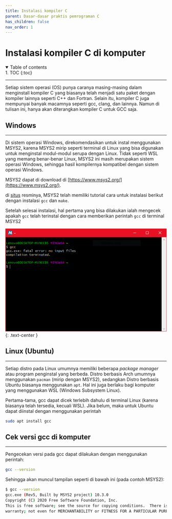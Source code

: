 ```yaml
---
title: Instalasi kompiler C
parent: Dasar-dasar praktis pemrograman C
has_children: false
nav_order: 1
---
```


# Instalasi kompiler C di komputer

<details open markdown="block">
<summary>
Table of contents
</summary>
1. TOC
{:toc}
</details>

---
Setiap sistem operasi (OS) punya caranya masing-masing dalam menginstall kompiler C yang biasanya telah menjadi satu paket dengan kompiler lainnya seperti C++ dan Fortran. Selain itu, kompiler C juga mempunyai banyak macamnya seperti gcc, clang, dan lainnya. Namun di tulisan ini, hanya akan diterangkan kompiler C untuk GCC saja.

## Windows
---
Di sistem operasi Windows, direkomendasikan untuk instal menggunakan MSYS2, karena MSYS2 mirip seperti terminal di Linux yang bisa digunakan untuk menginstal modul-modul serupa dengan Linux. Tidak seperti WSL yang memang benar-benar Linux, MSYS2 ini masih merupakan sistem operasi Windows, sehingga hasil kompilernya kompatibel dengan sistem operasi Windows.

MSYS2 dapat di download di [https://www.msys2.org/](https://www.msys2.org/).

di [situs](https://www.msys2.org/) resminya, MSYS2 telah memiliki tutorial cara untuk instalasi berikut dengan instalasi `gcc` dan `make`.

Setelah selesai instalasi, hal pertama yang bisa dilakukan ialah mengecek apakah `gcc` telah terinstal dengan cara memberikan perintah `gcc` di terminal MSYS2

![pengecekan gcc di MSYS2](../assets/images/pemrog_c_01.png)
{: .text-center }

## Linux (Ubuntu)
---
Setiap distro pada Linux umumnya memiliki beberapa *package manager* atau program penginstal yang berbeda. Distro berbasis Arch umumnya menggunakan `pacman` (mirip dengan MSYS2), sedangkan Distro berbasis Ubuntu biasanya menggunakan `apt`. Hal ini juga berlaku bagi komputer yang menggunakan WSL (Windows Subsystem Linux).

Pertama-tama, gcc dapat dicek terlebih dahulu di terminal Linux (karena biasanya telah tersedia, kecuali WSL). Jika belum, maka untuk Ubuntu dapat diinstal dengan menggunakan perintah

```bash
sudo apt install gcc
```

## Cek versi gcc di komputer
---
Pengecekan versi pada gcc dapat dilakukan dengan menggunakan perintah:

```bash
gcc --version
```

Sehingga akan muncul tampilan seperti di bawah ini (pada contoh MSYS2):

```bash
$ gcc --version
gcc.exe (Rev5, Built by MSYS2 project) 10.3.0
Copyright (C) 2020 Free Software Foundation, Inc.
This is free software; see the source for copying conditions.  There is NO
warranty; not even for MERCHANTABILITY or FITNESS FOR A PARTICULAR PURPOSE.
```